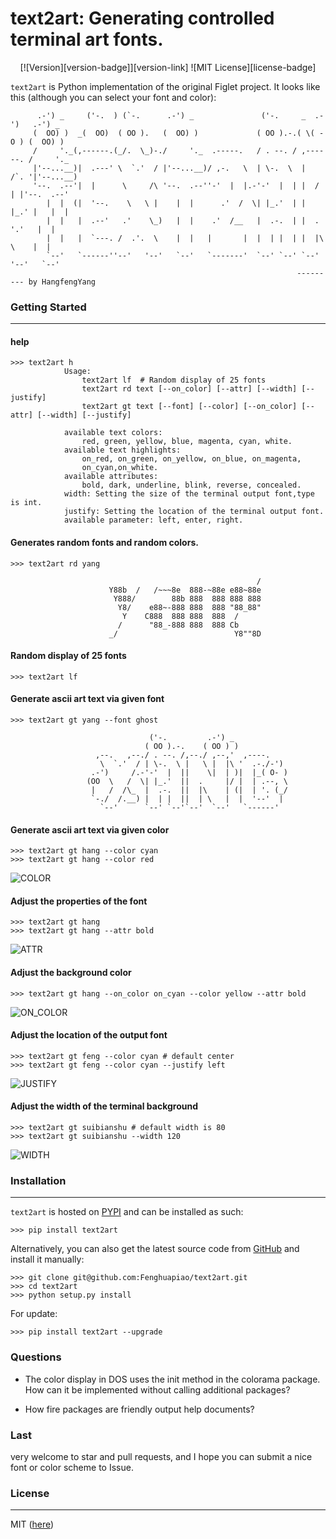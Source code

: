 # text2art:  Generating controlled terminal art fonts. 
<center>[![Version][version-badge]][version-link] ![MIT License][license-badge]</center>


`text2art` is Python implementation of the original Figlet project. It looks like this (although you can select your font and color):

```
      .-') _     ('-.  ) (`-.      .-') _               ('-.     _  .-')   .-') _
     (  OO) )  _(  OO)  ( OO ).   (  OO) )             ( OO ).-.( \( -O ) (  OO) )
     /     '._(,------.(_/.  \_)-./     '._  .-----.   / . --. / ,------. /     '._
     |'--...__)|  .---' \  `.'  / |'--...__)/ ,-.   \  | \-.  \  |   /`. '|'--...__)
     '--.  .--'|  |      \     /\ '--.  .--''-'  |  |.-'-'  |  | |  /  | |'--.  .--'
        |  |  (|  '--.    \   \ |    |  |      .'  /  \| |_.'  | |  |_.' |   |  |
        |  |   |  .--'   .'    \_)   |  |    .'  /__   |  .-.  | |  .  '.'   |  |
        |  |   |  `---. /  .'.  \    |  |   |       |  |  | |  | |  |\  \    |  |
        `--'   `------''--'   '--'   `--'   `-------'  `--' `--' `--' '--'   `--'
                                                                --------- by HangfengYang
```


### Getting Started
---

#### help
```
>>> text2art h
            Usage:
                text2art lf  # Random display of 25 fonts
                text2art rd text [--on_color] [--attr] [--width] [--justify]
                text2art gt text [--font] [--color] [--on_color] [--attr] [--width] [--justify]
    
            available text colors:
                red, green, yellow, blue, magenta, cyan, white.
            available text highlights:
                on_red, on_green, on_yellow, on_blue, on_magenta, 
                on_cyan,on_white.
            available attributes:
                bold, dark, underline, blink, reverse, concealed.
            width: Setting the size of the terminal output font,type is int.
            justify: Setting the location of the terminal output font.
            available parameter: left, enter, right.
```

#### Generates random fonts and random colors.

```
>>> text2art rd yang

                                                       /
                      Y88b  /   /~~~8e  888-~88e e88~88e
                       Y888/        88b 888  888 888 888
                        Y8/    e88~-888 888  888 "88_88"
                         Y    C888  888 888  888  /
                        /      "88_-888 888  888 Cb
                      _/                          Y8""8D
```

#### Random display of 25 fonts

```
>>> text2art lf
```

#### Generate ascii art text via given font

```
>>> text2art gt yang --font ghost

                               ('-.         .-') _
                              ( OO ).-.    ( OO ) )
                   ,--.   ,--./ . --. /,--./ ,--,'  ,----.
                    \  `.'  / | \-.  \ |   \ |  |\ '  .-./-')
                  .-')     /.-'-'  |  ||    \|  | )|  |_( O- )
                 (OO  \   /  \| |_.'  ||  .     |/ |  | .--, \
                  |   /  /\_  |  .-.  ||  |\    | (|  | '. (_/
                  `-./  /.__) |  | |  ||  | \   |  |  '--'  |
                    `--'      `--' `--'`--'  `--'   `------'
```

#### Generate ascii art text via given color

```
>>> text2art gt hang --color cyan
>>> text2art gt hang --color red
```

![COLOR][colored]



#### Adjust the properties of the font

```
>>> text2art gt hang 
>>> text2art gt hang --attr bold
```
![ATTR][attr]

#### Adjust the background color

```
>>> text2art gt hang --on_color on_cyan --color yellow --attr bold
```

![ON_COLOR][on_color]


#### Adjust the location of the output font

```
>>> text2art gt feng --color cyan # default center
>>> text2art gt feng --color cyan --justify left
```

![JUSTIFY][justify]

#### Adjust the width of the terminal background

```
>>> text2art gt suibianshu # default width is 80
>>> text2art gt suibianshu --width 120
```

![WIDTH][width]

### Installation
---

`text2art` is hosted on [PYPI](https://pypi.python.org/pypi/text2art) and can be installed as such:

```
>>> pip install text2art
```

Alternatively, you can also get the latest source code from [GitHub](https://github.com/Fenghuapiao/text2art) and install it manually:

```
>>> git clone git@github.com:Fenghuapiao/text2art.git
>>> cd text2art
>>> python setup.py install
```

For update:

```
>>> pip install text2art --upgrade
```

### Questions

* The color display in DOS uses the init method in the colorama package. How can it be implemented without calling additional packages?

* How fire packages are friendly output help documents?

### Last

very welcome to star and pull requests, and I hope you can submit a nice font or color scheme to Issue.

### License
---

MIT ([here](https://github.com/Fenghuapiao/text2art/blob/master/LICENSE))


[version-badge]: https://img.shields.io/pypi/v/text2art.svg?label=version
[version-link]: https://pypi.python.org/pypi/text2art/
[license-badge]: https://img.shields.io/badge/license-MIT-007EC7.svg
[colored]: https://raw.githubusercontent.com/Fenghuapiao/text2art/master/screenshot/colored.png
[justify]: https://raw.githubusercontent.com/Fenghuapiao/text2art/master/screenshot/justify_left.png
[on_color]: https://raw.githubusercontent.com/Fenghuapiao/text2art/master/screenshot/on_color.png
[attr]: https://raw.githubusercontent.com/Fenghuapiao/text2art/master/screenshot/set_attr.png
[width]: https://raw.githubusercontent.com/Fenghuapiao/text2art/master/screenshot/set_width.png